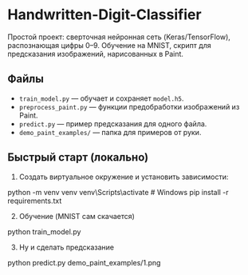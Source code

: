 # Handwritten-Digit-Classifier

Простой проект: сверточная нейронная сеть (Keras/TensorFlow), распознающая цифры 0–9.
Обучение на MNIST, скрипт для предсказания изображений, нарисованных в Paint.

## Файлы
- `train_model.py` — обучает и сохраняет `model.h5`.
- `preprocess_paint.py` — функции предобработки изображений из Paint.
- `predict.py` — пример предсказания для одного файла.
- `demo_paint_examples/` — папка для примеров от руки.

## Быстрый старт (локально)
1. Создать виртуальное окружение и установить зависимости:

python -m venv venv
venv\Scripts\activate      # Windows
pip install -r requirements.txt

2. Обучение (MNIST сам скачается)

python train_model.py

3. Ну и сделать предсказание

python predict.py demo_paint_examples/1.png